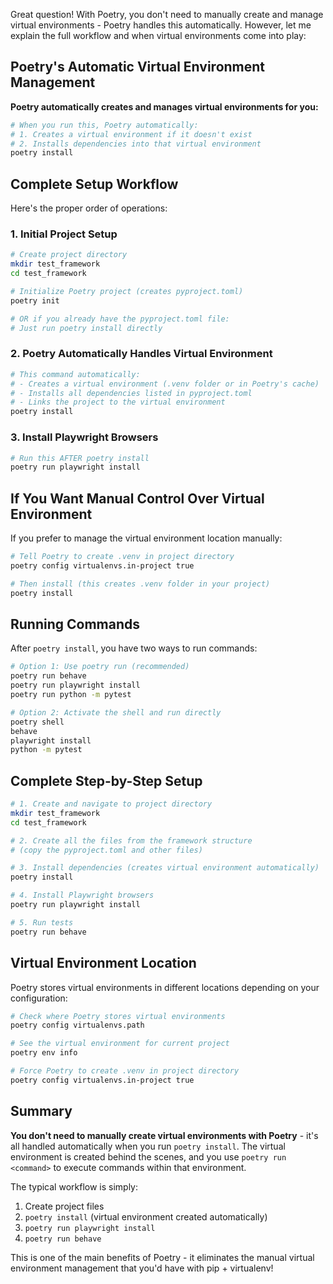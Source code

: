 Great question! With Poetry, you don't need to manually create and manage virtual environments - Poetry handles this automatically. However, let me explain the full workflow and when virtual environments come into play:

## Poetry's Automatic Virtual Environment Management

**Poetry automatically creates and manages virtual environments for you:**

```bash
# When you run this, Poetry automatically:
# 1. Creates a virtual environment if it doesn't exist
# 2. Installs dependencies into that virtual environment
poetry install
```

## Complete Setup Workflow

Here's the proper order of operations:

### 1. Initial Project Setup
```bash
# Create project directory
mkdir test_framework
cd test_framework

# Initialize Poetry project (creates pyproject.toml)
poetry init

# OR if you already have the pyproject.toml file:
# Just run poetry install directly
```

### 2. Poetry Automatically Handles Virtual Environment
```bash
# This command automatically:
# - Creates a virtual environment (.venv folder or in Poetry's cache)
# - Installs all dependencies listed in pyproject.toml
# - Links the project to the virtual environment
poetry install
```

### 3. Install Playwright Browsers
```bash
# Run this AFTER poetry install
poetry run playwright install
```

## If You Want Manual Control Over Virtual Environment

If you prefer to manage the virtual environment location manually:

```bash
# Tell Poetry to create .venv in project directory
poetry config virtualenvs.in-project true

# Then install (this creates .venv folder in your project)
poetry install
```

## Running Commands

After `poetry install`, you have two ways to run commands:

```bash
# Option 1: Use poetry run (recommended)
poetry run behave
poetry run playwright install
poetry run python -m pytest

# Option 2: Activate the shell and run directly
poetry shell
behave
playwright install
python -m pytest
```

## Complete Step-by-Step Setup

```bash
# 1. Create and navigate to project directory
mkdir test_framework
cd test_framework

# 2. Create all the files from the framework structure
# (copy the pyproject.toml and other files)

# 3. Install dependencies (creates virtual environment automatically)
poetry install

# 4. Install Playwright browsers
poetry run playwright install

# 5. Run tests
poetry run behave
```

## Virtual Environment Location

Poetry stores virtual environments in different locations depending on your configuration:

```bash
# Check where Poetry stores virtual environments
poetry config virtualenvs.path

# See the virtual environment for current project
poetry env info

# Force Poetry to create .venv in project directory
poetry config virtualenvs.in-project true
```

## Summary

**You don't need to manually create virtual environments with Poetry** - it's all handled automatically when you run `poetry install`. The virtual environment is created behind the scenes, and you use `poetry run <command>` to execute commands within that environment.

The typical workflow is simply:
1. Create project files
2. `poetry install` (virtual environment created automatically)
3. `poetry run playwright install`
4. `poetry run behave`

This is one of the main benefits of Poetry - it eliminates the manual virtual environment management that you'd have with pip + virtualenv!

